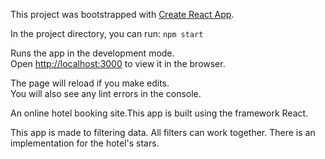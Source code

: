 This project was bootstrapped with [Create React App](https://github.com/facebook/create-react-app).



In the project directory, you can run: `npm start`

Runs the app in the development mode.<br />
Open [http://localhost:3000](http://localhost:3000) to view it in the browser.

The page will reload if you make edits.<br />
You will also see any lint errors in the console.

An online hotel booking site.This app is built using the framework React.

This app is made to filtering data. All filters can work together.
There is an implementation for the hotel's stars.

